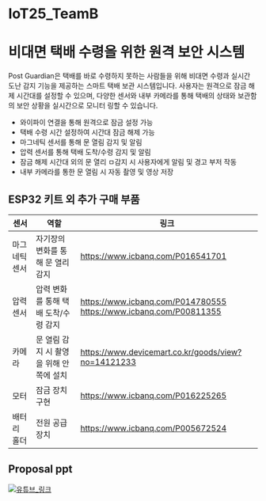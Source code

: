 # IoT25_TeamB
# 비대면 택배 수령을 위한 원격 보안 시스템
Post Guardian은 택배를 바로 수령하지 못하는 사람들을 위해 비대면 수령과 실시간 도난 감지 기능을 제공하는 스마트 택배 보관 시스템입니다.
사용자는 원격으로 잠금 해제 시간대를 설정할 수 있으며, 다양한 센서와 내부 카메라를 통해 택배의 상태와 보관함의 보안 상황을 실시간으로 모니터
링할 수 있습니다.
 
- 와이파이 연결을 통해 원격으로 잠금 설정 가능  
- 택배 수령 시간 설정하여 시간대 잠금 해제 가능  
- 마그네틱 센서를 통해 문 열림 감지 및 알림  
- 압력 센서를 통해 택배 도착/수령 감지 및 알림  
- 잠금 해제 시간대 외의 문 열리 ㅁ감지 시 사용자에게 알림 및 경고 부저 작동  
- 내부 카메라를 통한 문 열림 시 자동 촬영 및 영상 저장  

## ESP32 키트 외 추가 구매 부품
센서|역할|링크
|---|---|---|
마그네틱 센서|자기장의 변화를 통해 문 열리 감지|https://www.icbanq.com/P016541701
압력 센서|압력 변화를 통해 택배 도착/수령 감지|https://www.icbanq.com/P014780555</br>https://www.icbanq.com/P00811355
카메라|문 열림 감지 시 촬영을 위해 안쪽에 설치|https://www.devicemart.co.kr/goods/view?no=14121233
모터|잠금 장치 구현|https://www.icbanq.com/P016225265  
배터리 홀더|전원 공급 장치|https://www.icbanq.com/P005672524 


## Proposal ppt
[![유튜브_링크](https://img.youtube.com/vi/0qXGm8eZc_Q/0.jpg)](https://www.youtube.com/watch?v=0qXGm8eZc_Q)

